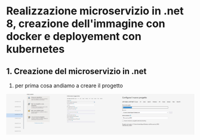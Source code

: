 # Realizzazione microservizio in .net 8, creazione dell'immagine con docker e deployement con kubernetes

## 1. Creazione del microservizio in .net 

1. per prima cosa andiamo a creare il progetto

![Creazione del progetto](img/creazione_progetto.jpg)
